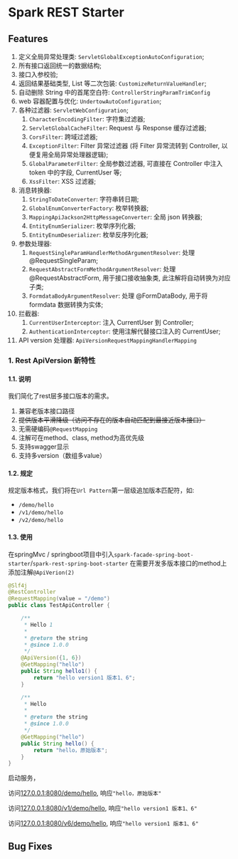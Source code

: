 # Spark REST Starter

## Features

1. 定义全局异常处理类: `ServletGlobalExceptionAutoConfiguration`;
2. 所有接口返回统一的数据结构;
3. 接口入参校验;
4. 返回结果基础类型, List 等二次包装: `CustomizeReturnValueHandler`;
5. 自动删除 String 中的首尾空白符: `ControllerStringParamTrimConfig`
6. web 容器配置与优化: `UndertowAutoConfiguration`;
7. 各种过滤器: `ServletWebConfiguration`;
    1. `CharacterEncodingFilter`: 字符集过滤器;
    2. `ServletGlobalCacheFilter`: Request 与 Response 缓存过滤器;
    3. `CorsFilter`: 跨域过滤器;
    4. `ExceptionFilter`: Filter 异常过滤器 (将 Filter 异常流转到 Controller, 以便复用全局异常处理器逻辑);
    5. `GlobalParameterFilter`: 全局参数过滤器, 可直接在 Controller 中注入 token 中的字段, CurrentUser 等;
    6. `XssFilter`: XSS 过滤器;
8. 消息转换器:
    1. `StringToDateConverter`: 字符串转日期;
    2. `GlobalEnumConverterFactory`: 枚举转换器;
    3. `MappingApiJackson2HttpMessageConverter`: 全局 json 转换器;
    4. `EntityEnumSerializer`: 枚举序列化器;
    5. `EntityEnumDeserializer`: 枚举反序列化器;
9. 参数处理器:
    1. `RequestSingleParamHandlerMethodArgumentResolver`: 处理 @RequestSingleParam;
    2. `RequestAbstractFormMethodArgumentResolver`: 处理 @RequestAbstractForm, 用于接口接收抽象类, 此注解将自动转换为对应子类;
    3. `FormdataBodyArgumentResolver`: 处理 @FormDataBody, 用于将 formdata 数据转换为实体;
10. 拦截器:
    1. `CurrentUserInterceptor`: 注入 CurrentUser 到 Controller;
    2. `AuthenticationInterceptor`: 使用注解代替接口注入的 CurrentUser;
11. API version 处理器: `ApiVersionRequestMappingHandlerMapping`

### 1. Rest ApiVersion 新特性

#### 1.1. 说明

我们简化了rest层多接口版本的需求。

1. 兼容老版本接口路径
2. ~~提供版本平滑降级（访问不存在的版本自动匹配到最接近版本接口）~~
3. 无需硬编码`@RequestMapping`
4. 注解可在method、class, method为高优先级
5. 支持swagger显示
6. 支持多version（数组多value）

#### 1.2. 规定

规定版本格式，我们将在`Url Pattern`第一层级追加版本匹配符，如:

- `/demo/hello`
- `/v1/demo/hello`
- `/v2/demo/hello`

#### 1.3. 使用

在springMvc / springboot项目中引入`spark-facade-spring-boot-starter`/`spark-rest-spring-boot-starter`
在需要开发多版本接口的method上添加注解`@ApiVerion(2)`

```java
@Slf4j
@RestController
@RequestMapping(value = "/demo")
public class TestApiController {

    /**
     * Hello 1
     *
     * @return the string
     * @since 1.0.0
     */
    @ApiVersion({1, 6})
    @GetMapping("hello")
    public String hello1() {
        return "hello version1 版本1、6";
    }

    /**
     * Hello
     *
     * @return the string
     * @since 1.0.0
     */
    @GetMapping("hello")
    public String hello() {
        return "hello，原始版本";
    }
}
```

启动服务，

访问[127.0.0.1:8080/demo/hello](http://127.0.0.1:8080/demo/hello), 响应`"hello，原始版本"`

访问[127.0.0.1:8080/v1/demo/hello](http://127.0.0.1:8080/v1/demo/hello), 响应`"hello version1 版本1、6"`

访问[127.0.0.1:8080/v6/demo/hello](http://127.0.0.1:8080/v6/demo/hello), 响应`"hello version1 版本1、6"`

## Bug Fixes



